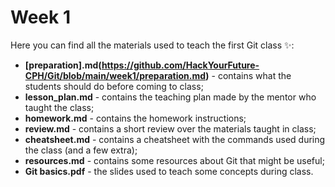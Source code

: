 # Week 1

Here you can find all the materials used to teach the first Git class ✨:
 
 - **[preparation].md(https://github.com/HackYourFuture-CPH/Git/blob/main/week1/preparation.md)** - contains what the students should do before coming to class;
 - **lesson_plan.md** - contains the teaching plan made by the mentor who taught the class;
 - **homework.md** - contains the homework instructions;
 - **review.md** - contains a short review over the materials taught in class;
 - **cheatsheet.md** - contains a cheatsheet with the commands used during the class (and a few extra);
 - **resources.md** - contains some resources about Git that might be useful;
 - **Git basics.pdf** - the slides used to teach some concepts during class.
